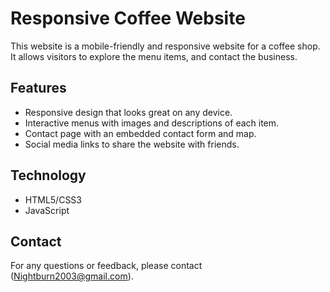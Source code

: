 # Responsive Coffee Website

This website is a mobile-friendly and responsive website for a coffee shop. It allows visitors to explore the menu items, and contact the business. 

## Features

- Responsive design that looks great on any device.
- Interactive menus with images and descriptions of each item.
- Contact page with an embedded contact form and map.
- Social media links to share the website with friends.

## Technology

- HTML5/CSS3
- JavaScript

## Contact

For any questions or feedback, please contact (Nightburn2003@gmail.com).
